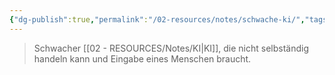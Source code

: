 ```yaml
---
{"dg-publish":true,"permalink":"/02-resources/notes/schwache-ki/","tags":["ausbildung/gfn/ap1/vorbereitung","informatik/AI"],"noteIcon":"","updated":"2025-09-27T01:32:45.047+02:00"}
---
```


>Schwacher [[02 - RESOURCES/Notes/KI\|KI]], die nicht selbständig handeln kann und Eingabe eines Menschen braucht.
